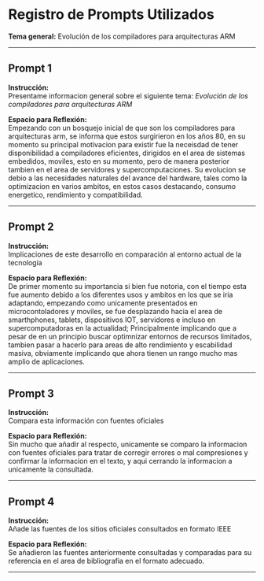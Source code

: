 # Registro de Prompts Utilizados  

**Tema general:** Evolución de los compiladores para arquitecturas ARM  

---

## Prompt 1  
**Instrucción:**  
Presentame informacion general sobre el siguiente tema: *Evolución de los compiladores para arquitecturas ARM*  

**Espacio para Reflexión:**  
Empezando con un bosquejo inicial de que son los compiladores para arquitecturas arm, se informa que estos surgirieron en los años 80, en su momento su principal motivacion para existir fue la neceisdad de tener disponibilidad a compiladores eficientes, dirigidos en el area de sistemas embedidos, moviles, esto en su momento, pero de manera posterior tambien en el area de servidores y supercomputaciones.
Su evolucion se debio a las necesidades naturales del avance del hardware, tales como la optimizacion en varios ambitos, en estos casos destacando, consumo energetico, rendimiento y compatibilidad.

---

## Prompt 2  
**Instrucción:**  
Implicaciones de este desarrollo en comparación al entorno actual de la tecnología  

**Espacio para Reflexión:**  
De primer momento su importancia si bien fue notoria, con el tiempo esta fue aumento debido a los diferentes usos y ambitos en los que se iria adaptando, empezando como unicamente presentados en microcontoladores y moviles, se fue desplazando hacia el area de smarthphones, tablets, dispositivos IOT, servidores e incluso en supercomputadoras en la actualidad; Principalmente implicando que a pesar de en un principio buscar optimnizar entornos de recursos limitados, tambien pasar a hacerlo para areas de alto rendimiento y escabilidad masiva, obviamente implicando que ahora tienen un rango mucho mas amplio de aplicaciones.

---

## Prompt 3  
**Instrucción:**  
Compara esta información con fuentes oficiales  

**Espacio para Reflexión:**  
Sin mucho que añadir al respecto, unicamente se comparo la informacion con fuentes oficiales para tratar de corregir errores o mal compresiones y confirmar la informacion en el texto, y aqui cerrando la informacion a unicamente la consultada.

---

## Prompt 4  
**Instrucción:**  
Añade las fuentes de los sitios oficiales consultados en formato IEEE  

**Espacio para Reflexión:**  
Se añadieron las fuentes anteriormente consultadas y comparadas para su referencia en el area de bibliografia en el formato adecuado.

---



